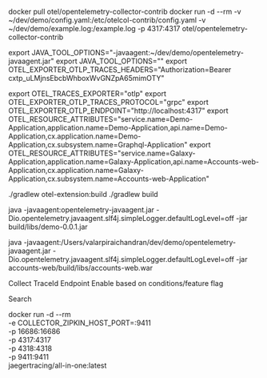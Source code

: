 docker pull otel/opentelemetry-collector-contrib
docker run -d --rm -v ~/dev/demo/config.yaml:/etc/otelcol-contrib/config.yaml -v ~/dev/demo/example.log:/example.log -p 4317:4317 otel/opentelemetry-collector-contrib



export JAVA_TOOL_OPTIONS="-javaagent:~/dev/demo/opentelemetry-javaagent.jar"
export JAVA_TOOL_OPTIONS=""
export OTEL_EXPORTER_OTLP_TRACES_HEADERS="Authorization=Bearer cxtp_uLMjnsEbcbWhboxWvGNZpA65mimOTY"


export OTEL_TRACES_EXPORTER="otlp"
export OTEL_EXPORTER_OTLP_TRACES_PROTOCOL="grpc"
export OTEL_EXPORTER_OTLP_ENDPOINT="http://localhost:4317"
export OTEL_RESOURCE_ATTRIBUTES="service.name=Demo-Application,application.name=Demo-Application,api.name=Demo-Application,cx.application.name=Demo-Application,cx.subsystem.name=Graphql-Application"
export OTEL_RESOURCE_ATTRIBUTES="service.name=Galaxy-Application,application.name=Galaxy-Application,api.name=Accounts-web-Application,cx.application.name=Galaxy-Application,cx.subsystem.name=Accounts-web-Application"


./gradlew otel-extension:build
./gradlew build

java -javaagent:opentelemetry-javaagent.jar -Dio.opentelemetry.javaagent.slf4j.simpleLogger.defaultLogLevel=off -jar build/libs/demo-0.0.1.jar

java -javaagent:/Users/valarpiraichandran/dev/demo/opentelemetry-javaagent.jar -Dio.opentelemetry.javaagent.slf4j.simpleLogger.defaultLogLevel=off -jar accounts-web/build/libs/accounts-web.war

Collect TraceId
Endpoint
Enable based on conditions/feature flag

Search



docker run -d --rm \
  -e COLLECTOR_ZIPKIN_HOST_PORT=:9411 \
  -p 16686:16686 \
  -p 4317:4317 \
  -p 4318:4318 \
  -p 9411:9411 \
  jaegertracing/all-in-one:latest
